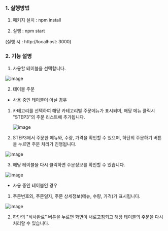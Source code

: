 ### 1. 실행방법

1. 패키지 설치 : npm install 

2. 실행 : npm start

(실행 시 : http://localhost: 3000)

### 2. 기능 설명

1. 사용할 테이블을 선택합니다.

![image](https://user-images.githubusercontent.com/103189961/230841200-33e8fffc-7667-4630-a6ae-ca7c95c9da33.png)


2. 테이블 주문

* 사용 중인 테이블이 아닐 경우

1) 카테고리를 선택하여 해당 카테고리별 주문메뉴가 표시되며, 해당 메뉴 클릭시 "STEP3"의 주문 리스트에 추가됩니다.

   ![image](https://user-images.githubusercontent.com/103189961/230839200-33be3fd5-5a6f-4396-9b1c-030b77d2fd42.png)

2) STEP3에서 주문한 메뉴와, 수량, 가격을 확인할 수 있으며, 하단의 주문하기 버튼을 누르면 주문 처리가 진행됩니다.
 
![image](https://user-images.githubusercontent.com/103189961/230839859-53567046-5e75-49e6-8d7d-c71336dba47a.png)

3) 해당 테이블을 다시 클릭하면 주문정보를 확인할 수 있습니다.

![image](https://user-images.githubusercontent.com/103189961/230887557-3fdaac46-e603-4f9d-a52b-d336213f3d9f.png)


* 사용 중인 테이블인 경우

1) 주문번호와, 주문일자, 주문 상세정보(메뉴, 수량, 가격)가 표시됩니다.

![image](https://user-images.githubusercontent.com/103189961/230840292-765607a2-7bfb-4679-b21e-45823c3bebe9.png)

2) 하단의 "식사완료" 버튼을 누르면 화면이 새로고침되고 해당 테이블의 주문을 다시 처리할 수 있습니다. 




